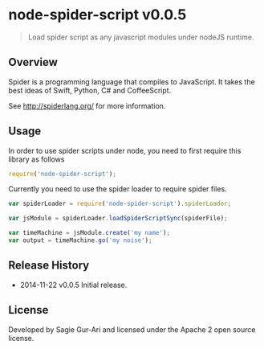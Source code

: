 # node-spider-script v0.0.5

> Load spider script as any javascript modules under nodeJS runtime.

## Overview
Spider is a programming language that compiles to JavaScript. It takes the best ideas of Swift, Python, C# and CoffeeScript.

See http://spiderlang.org/ for more information.

## Usage
In order to use spider scripts under node, you need to first require this library as follows

```js
require('node-spider-script');
```

Currently you need to use the spider loader to require spider files.

```js
var spiderLoader = require('node-spider-script').spiderLoader;

var jsModule = spiderLoader.loadSpiderScriptSync(spiderFile);

var timeMachine = jsModule.create('my name');
var output = timeMachine.go('my noise');
```

## Release History

 * 2014-11-22   v0.0.5   Initial release.

## License
Developed by Sagie Gur-Ari and licensed under the Apache 2 open source license.

